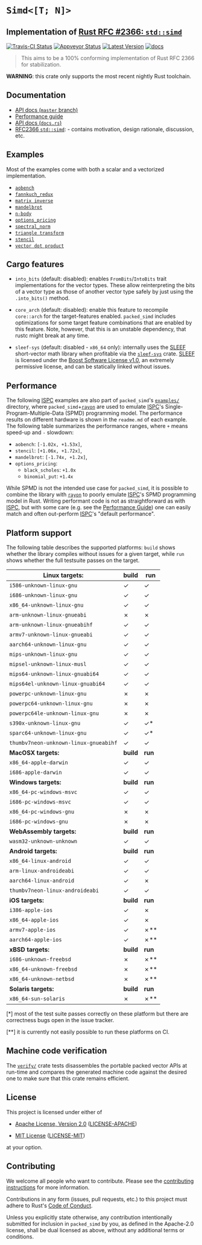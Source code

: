 # `Simd<[T; N]>`

## Implementation of [Rust RFC #2366: `std::simd`][rfc2366]

[![Travis-CI Status]][travis] [![Appveyor Status]][appveyor] [![Latest Version]][crates.io] [![docs]][master_docs]

> This aims to be a 100% conforming implementation of Rust RFC 2366 for stabilization.

**WARNING**: this crate only supports the most recent nightly Rust toolchain.

## Documentation

* [API docs (`master` branch)][master_docs]
* [Performance guide][perf_guide]
* [API docs (`docs.rs`)][docs.rs]
* [RFC2366 `std::simd`][rfc2366]: - contains motivation, design rationale,
  discussion, etc.

## Examples

Most of the examples come with both a scalar and a vectorized implementation.

* [`aobench`](https://github.com/rust-lang-nursery/packed_simd/tree/master/examples/aobench)
* [`fannkuch_redux`](https://github.com/rust-lang-nursery/packed_simd/tree/master/examples/fannkuch_redux)
* [`matrix inverse`](https://github.com/rust-lang-nursery/packed_simd/tree/master/examples/matrix_inverse)
* [`mandelbrot`](https://github.com/rust-lang-nursery/packed_simd/tree/master/examples/mandelbrot)
* [`n-body`](https://github.com/rust-lang-nursery/packed_simd/tree/master/examples/nbody)
* [`options_pricing`](https://github.com/rust-lang-nursery/packed_simd/tree/master/examples/options_pricing)
* [`spectral_norm`](https://github.com/rust-lang-nursery/packed_simd/tree/master/examples/spectral_norm)
* [`triangle transform`](https://github.com/rust-lang-nursery/packed_simd/tree/master/examples/triangle_xform)
* [`stencil`](https://github.com/rust-lang-nursery/packed_simd/tree/master/examples/stencil)
* [`vector dot product`](https://github.com/rust-lang-nursery/packed_simd/tree/master/examples/dot_product)

## Cargo features

* `into_bits` (default: disabled): enables `FromBits`/`IntoBits` trait
  implementations for the vector types. These allow reinterpreting the bits of a
  vector type as those of another vector type safely by just using the
  `.into_bits()` method.

* `core_arch` (default: disabled): enable this feature to recompile `core::arch`
  for the target-features enabled. `packed_simd` includes optimizations for some
  target feature combinations that are enabled by this feature. Note, however,
  that this is an unstable dependency, that rustc might break at any time.

* `sleef-sys` (default: disabled - `x86_64` only): internally uses the [SLEEF]
  short-vector math library when profitable via the [`sleef-sys`][sleef_sys]
  crate. [SLEEF] is licensed under the [Boost Software License
  v1.0][boost_license], an extremely permissive license, and can be statically
  linked without issues.

## Performance

The following [ISPC] examples are also part of `packed_simd`'s
[`examples/`](https://github.com/rust-lang-nursery/packed_simd/tree/master/examples/)
directory, where `packed_simd`+[`rayon`][rayon] are used to emulate [ISPC]'s
Single-Program-Multiple-Data (SPMD) programming model. The performance results
on different hardware is shown in the `readme.md` of each example. The following
table summarizes the performance ranges, where `+` means speed-up and `-`
slowdown:

* `aobench`: `[-1.02x, +1.53x]`,
* `stencil`: `[+1.06x, +1.72x]`,
* `mandelbrot`: `[-1.74x, +1.2x]`,
* `options_pricing`:
   * `black_scholes`: `+1.0x`
   * `binomial_put`: `+1.4x`

 While SPMD is not the intended use case for `packed_simd`, it is possible to
 combine the library with [`rayon`][rayon] to poorly emulate [ISPC]'s SPMD programming
 model in Rust. Writing performant code is not as straightforward as with
 [ISPC], but with some care (e.g. see the [Performance Guide][perf_guide]) one
 can easily match and often out-perform [ISPC]'s "default performance".

## Platform support

The following table describes the supported platforms: `build` shows whether the
library compiles without issues for a given target, while `run` shows whether
the full testsuite passes on the target.

| Linux targets:                    | build     | run     |
|-----------------------------------|-----------|---------|
| `i586-unknown-linux-gnu`          | ✓         | ✓       |
| `i686-unknown-linux-gnu`          | ✓         | ✓       |
| `x86_64-unknown-linux-gnu`        | ✓         | ✓       |
| `arm-unknown-linux-gnueabi`       | ✗         | ✗       |
| `arm-unknown-linux-gnueabihf`     | ✓         | ✓       |
| `armv7-unknown-linux-gnueabi`     | ✓         | ✓       |
| `aarch64-unknown-linux-gnu`       | ✓         | ✓       |
| `mips-unknown-linux-gnu`          | ✓         | ✓       |
| `mipsel-unknown-linux-musl`       | ✓         | ✓       |
| `mips64-unknown-linux-gnuabi64`   | ✓         | ✓       |
| `mips64el-unknown-linux-gnuabi64` | ✓         | ✓       |
| `powerpc-unknown-linux-gnu`       | ✗         | ✗       |
| `powerpc64-unknown-linux-gnu`     | ✗         | ✗       |
| `powerpc64le-unknown-linux-gnu`   | ✗         | ✗       |
| `s390x-unknown-linux-gnu`         | ✓         | ✓*      |
| `sparc64-unknown-linux-gnu`       | ✓         | ✓*      |
| `thumbv7neon-unknown-linux-gnueabihf` | ✓         | ✓      |
| **MacOSX targets:**               | **build** | **run** |
| `x86_64-apple-darwin`             | ✓         | ✓       |
| `i686-apple-darwin`               | ✓         | ✓       |
| **Windows targets:**              | **build** | **run** |
| `x86_64-pc-windows-msvc`          | ✓         | ✓       |
| `i686-pc-windows-msvc`            | ✓         | ✓       |
| `x86_64-pc-windows-gnu`           | ✗          | ✗        |
| `i686-pc-windows-gnu`             | ✗          | ✗        |
| **WebAssembly targets:**          | **build** | **run** |
| `wasm32-unknown-unknown`          | ✓         | ✓      |
| **Android targets:**              | **build** | **run** |
| `x86_64-linux-android`            | ✓         | ✓       |
| `arm-linux-androideabi`           | ✓         | ✓       |
| `aarch64-linux-android`           | ✓         | ✗       |
| `thumbv7neon-linux-androideabi`  | ✓         | ✓       |
| **iOS targets:**                  | **build** | **run** |
| `i386-apple-ios`                  | ✓         | ✗       |
| `x86_64-apple-ios`                | ✓         | ✗       |
| `armv7-apple-ios`                 | ✓         | ✗**     |
| `aarch64-apple-ios`               | ✓         | ✗**     |
| **xBSD targets:**                 | **build** | **run** |
| `i686-unknown-freebsd`            | ✗         | ✗**     |
| `x86_64-unknown-freebsd`          | ✗         | ✗**     |
| `x86_64-unknown-netbsd`           | ✗         | ✗**     |
| **Solaris targets:**              | **build** | **run** |
| `x86_64-sun-solaris`              | ✗         | ✗**     |

[*] most of the test suite passes correctly on these platform but
there are correctness bugs open in the issue tracker.

[**] it is currently not easily possible to run these platforms on CI.

## Machine code verification

The
[`verify/`](https://github.com/rust-lang-nursery/packed_simd/tree/master/verify)
crate tests disassembles the portable packed vector APIs at run-time and
compares the generated machine code against the desired one to make sure that
this crate remains efficient.

## License

This project is licensed under either of

* [Apache License, Version 2.0](http://www.apache.org/licenses/LICENSE-2.0)
  ([LICENSE-APACHE](LICENSE-APACHE))

* [MIT License](http://opensource.org/licenses/MIT)
  ([LICENSE-MIT](LICENSE-MIT))

at your option.

## Contributing

We welcome all people who want to contribute.
Please see the [contributing instructions] for more information.

Contributions in any form (issues, pull requests, etc.) to this project
must adhere to Rust's [Code of Conduct].

Unless you explicitly state otherwise, any contribution intentionally submitted
for inclusion in `packed_simd` by you, as defined in the Apache-2.0 license, shall be
dual licensed as above, without any additional terms or conditions.

[travis]: https://travis-ci.org/rust-lang-nursery/packed_simd
[Travis-CI Status]: https://travis-ci.org/rust-lang-nursery/packed_simd.svg?branch=master
[appveyor]: https://ci.appveyor.com/project/gnzlbg/packed-simd
[Appveyor Status]: https://ci.appveyor.com/api/projects/status/hd7v9dvr442hgdix?svg=true
[Latest Version]: https://img.shields.io/crates/v/packed_simd.svg
[crates.io]: https://crates.io/crates/packed_simd
[docs]: https://docs.rs/packed_simd/badge.svg
[docs.rs]: https://docs.rs/packed_simd/
[master_docs]: https://rust-lang-nursery.github.io/packed_simd/packed_simd/
[perf_guide]: https://rust-lang-nursery.github.io/packed_simd/perf-guide/
[rfc2366]: https://github.com/rust-lang/rfcs/pull/2366
[ISPC]: https://ispc.github.io/
[rayon]: https://crates.io/crates/rayon
[boost_license]: https://www.boost.org/LICENSE_1_0.txt
[SLEEF]: https://sleef.org/
[sleef_sys]: https://crates.io/crates/sleef-sys
[contributing instructions]: contributing.md
[Code of Conduct]: https://www.rust-lang.org/en-US/conduct.html
